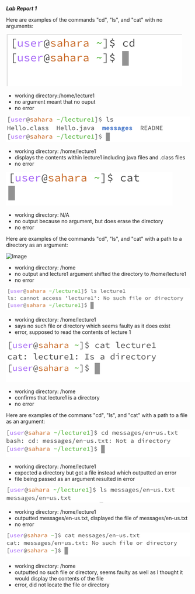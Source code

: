 ***Lab Report 1***

Here are examples of the commands "cd", "ls", and "cat" with no arguments: 

![Image](cd_no_argument.png)
- working directory:/home/lecture1
- no argument meant that no ouput
- no error

![Image](ls_no_argument.png)
- working directory: /home/lecture1
- displays the contents within lecture1 including java files and .class files
- no error

![Image](cat_no_argument.png)
- working directory: N/A
- no output because no argument, but does erase the directory 
- no error 

Here are examples of the commands "cd", "ls", and "cat" with a path to a directory as an argument:

![Image](cd_directory.png)
- working directory: /home
- no output and lecture1 argument shifted the directory to /home/lecture1
- no error

![Image](ls_directory.png)
- working directory: /home/lecture1
- says no such file or directory which seems faulty as it does exist
- error, supposed to read the contents of lecture 1

![Image](cat_directory.png)
- working directory: /home
- confirms that lecture1 is a directory 
- no error


Here are examples of the commans "cd", "ls", and "cat" with a path to a file as an argument:

![Image](cd_file.png)
- working directory: /home/lecture1
- expected a directory but got a file instead which outputted an error
- file being passed as an argument resulted in error


![Image](ls_file.png)
- working directory: /home/lecture1
- outputted messages/en-us.txt, displayed the file of messages/en-us.txt
- no error


![Image](cat_file.png)
- working directory: /home
- outputted no such file or directory, seems faulty as well as I thought it would display the contents of the file 
- error, did not locate the file or directory 
